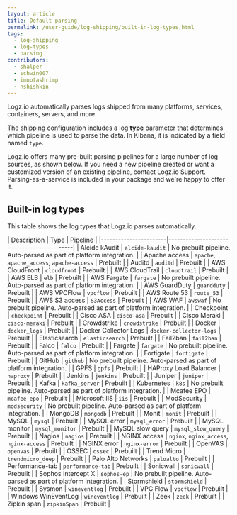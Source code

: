 ```yaml
---
layout: article
title: Default parsing
permalink: /user-guide/log-shipping/built-in-log-types.html
tags:
  - log-shipping
  - log-types
  - parsing
contributors:
  - shalper
  - schwin007
  - imnotashrimp
  - nshishkin
---
```


Logz.io automatically parses logs shipped from many platforms, services, containers, servers, and more.

The shipping configuration includes a log **type** parameter that determines which pipeline is used to parse the data. In Kibana, it is indicated by a field named `type`.

Logz.io offers many pre-built parsing pipelines for a large number of log sources, as shown below. If you need a new pipeline created or want a customized version of an existing pipeline, contact Logz.io Support. Parsing-as-a-service is included in your package and we're happy to offer it.

## Built-in log types

This table shows the log types that Logz.io parses automatically.

| Description           | Type                                       | Pipeline |
|-----------------------|--------------------------------------------|
| Alcide kAudit         | `alcide-kaudit` | No prebuilt pipeline. Auto-parsed as part of platform integration. |
| Apache access         | `apache`, `apache_access`, `apache-access` | Prebuilt |
| Auditd                | `auditd`                                   | Prebuilt |
| AWS CloudFront        | `cloudfront`                               | Prebuilt |
| AWS CloudTrail        | `cloudtrail`                               | Prebuilt |
| AWS ELB               | `elb`                                      | Prebuilt |
| AWS Fargate           | `fargate`                                  | No prebuilt pipeline. Auto-parsed as part of platform integration. |
| AWS GuardDuty             | `guardduty`                                | Prebuilt |
| AWS VPCFlow           | `vpcflow`                                  | Prebuilt |
| AWS Route 53          | `route_53`                                 | Prebuilt |
| AWS S3 access         | `S3Access`                                 | Prebuilt |
| AWS WAF         | `awswaf`                                 | No prebuilt pipeline. Auto-parsed as part of platform integration. |
| Checkpoint            | `checkpoint`                               | Prebuilt |
| Cisco ASA             | `cisco-asa`                                | Prebuilt |
| Cisco Meraki          | `cisco-meraki`                             | Prebuilt |
| Crowdstrike           | `crowdstrike`                              | Prebuilt |
| Docker                | `docker_logs`                              | Prebuilt |
| Docker Collector Logs | `docker-collector-logs`                    | Prebuilt |
| Elasticsearch         | `elasticsearch`                            | Prebuilt |
| Fail2ban              | `fail2ban`                                 | Prebuilt |
| Falco                 | `falco`                                    | Prebuilt |
| Fargate                 | `fargate`                                | No prebuilt pipeline. Auto-parsed as part of platform integration. |
| Fortigate             | `fortigate`                               | Prebuilt |
| GitHub                  | `github`                                     | No prebuilt pipeline. Auto-parsed as part of platform integration. |
| GPFS                  | `gpfs`                                     | Prebuilt |
| HAProxy Load Balancer              | `haproxy`                                  | Prebuilt |
| Jenkins               | `jenkins`                                  | Prebuilt |
| Juniper                  | `juniper`                             | Prebuilt |
| Kafka                 | `kafka_server`                             | Prebuilt |
| Kubernetes                 | `k8s`                             | No prebuilt pipeline. Auto-parsed as part of platform integration. |
| Mcafee EPO            | `mcafee_epo`                                      | Prebuilt |
| Microsoft IIS         | `iis`                                      | Prebuilt |
| ModSecurity               | `modsecurity`                                  | No prebuilt pipeline. Auto-parsed as part of platform integration. |
| MongoDB               | `mongodb`                                  | Prebuilt |
| Monit                 | `monit`                                    | Prebuilt |
| MySQL                 | `mysql`                                    | Prebuilt |
| MySQL error           | `mysql_error`                              | Prebuilt |
| MySQL monitor         | `mysql_monitor`                            | Prebuilt |
| MySQL slow query      | `mysql_slow_query`                         | Prebuilt |
| Nagios                | `nagios`                                   | Prebuilt |
| NGINX access          | `nginx`, `nginx_access`, `nginx-access`    | Prebuilt |
| NGINX error           | `nginx-error`                              | Prebuilt |
| OpenVAS                 | `openvas`                                    | Prebuilt |
| OSSEC                 | `ossec`                                    | Prebuilt |
| Trend Micro                 | `trendmicro_deep`                    | Prebuilt |
| Palo Alto Networks    | `paloalto`                                  | Prebuilt |
| Performance-tab       | `performance-tab`                                  | Prebuilt |
| Sonicwall                | `sonicwall`                                  | Prebuilt |
| Sophos Intercept X       | `sophos-ep`                                  | No prebuilt pipeline. Auto-parsed as part of platform integration. |
| Stormshield                | `stormshield`                              | Prebuilt |
| Sysmon                | `wineventlog`                              | Prebuilt |
| VPC Flow           | `vpcflow`                             | Prebuilt |
| Windows WinEventLog          | `wineventlog`                             | Prebuilt |
| Zeek           | `zeek`                              | Prebuilt |
| Zipkin span           | `zipkinSpan`                             | Prebuilt |
